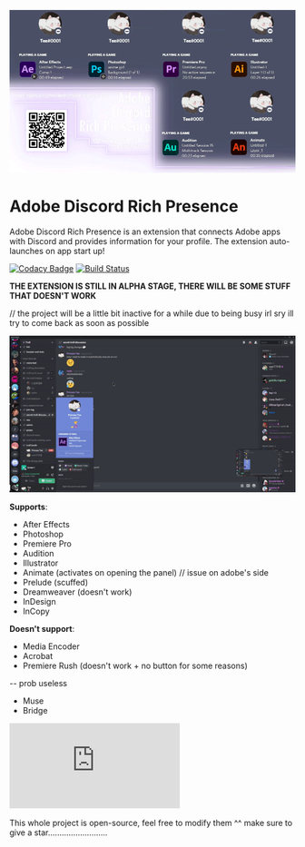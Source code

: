 ![](demo/demo.gif)
# Adobe Discord Rich Presence

Adobe Discord Rich Presence is an extension that connects Adobe apps with Discord and provides information for your profile. The extension auto-launches on app start up!

[![Codacy Badge](https://app.codacy.com/project/badge/Grade/14e27cba3be44af2b1128fc7e2a332e2)](https://www.codacy.com/manual/Tee/adobe-discord-rpc/dashboard?utm_source=github.com&amp;utm_medium=referral&amp;utm_content=lolitee/adobe-discord-rpc&amp;utm_campaign=Badge_Grade) [![Build Status](https://travis-ci.org/lolitee/adobe-discord-rpc.png?branch=master)](https://travis-ci.org/lolitee/adobe-discord-rpc)

**THE EXTENSION IS STILL IN ALPHA STAGE, THERE WILL BE SOME STUFF THAT DOESN'T WORK**

// the project will be a little bit inactive for a while due to being busy irl sry ill try to come back as soon as possible

![](demo/preview.gif)

**Supports**:
- After Effects
- Photoshop
- Premiere Pro
- Audition
- Illustrator
- Animate (activates on opening the panel) // issue on adobe's side
- Prelude (scuffed)
- Dreamweaver (doesn't work)
- InDesign
- InCopy

**Doesn't support**:
- Media Encoder
- Acrobat
- Premiere Rush (doesn't work + no button for some reasons)

-- prob useless
- Muse
- Bridge

![Installation guide](https://github.com/lolitee/adobe-discord-rpc/blob/master/GUIDE.md)

This whole project is open-source, feel free to modify them ^^
make sure to give a star..........................

